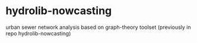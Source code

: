 # hydrolib-nowcasting
urban sewer network analysis based on graph-theory toolset (previously in repo hydrolib-nowcasting)
